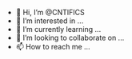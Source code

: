 - 👋 Hi, I’m @CNTIFICS
- 👀 I’m interested in ...
- 🌱 I’m currently learning ...
- 💞️ I’m looking to collaborate on ...
- 📫 How to reach me ...

<!---
CNTIFICS/CNTIFICS is a ✨ special ✨ repository because its `README.md` (this file) appears on your GitHub profile.
You can click the Preview link to take a look at your changes.
--->
